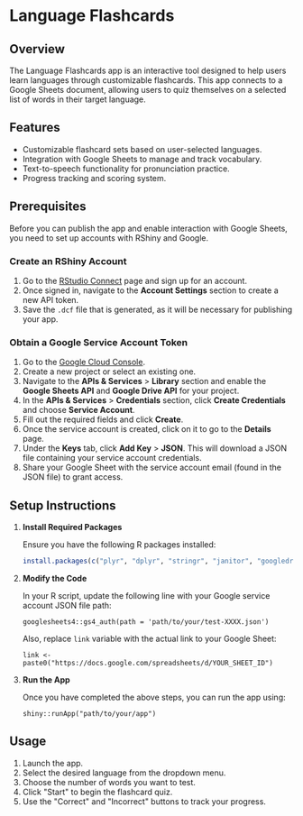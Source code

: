 # Language Flashcards

## Overview

The Language Flashcards app is an interactive tool designed to help users learn languages through customizable flashcards. This app connects to a Google Sheets document, allowing users to quiz themselves on a selected list of words in their target language. 

## Features

- Customizable flashcard sets based on user-selected languages.
- Integration with Google Sheets to manage and track vocabulary.
- Text-to-speech functionality for pronunciation practice.
- Progress tracking and scoring system.

## Prerequisites

Before you can publish the app and enable interaction with Google Sheets, you need to set up accounts with RShiny and Google.

### Create an RShiny Account

1. Go to the [RStudio Connect](https://rstudio.com/products/shiny/shiny-server/) page and sign up for an account.
2. Once signed in, navigate to the **Account Settings** section to create a new API token.
3. Save the `.dcf` file that is generated, as it will be necessary for publishing your app.

### Obtain a Google Service Account Token

1. Go to the [Google Cloud Console](https://console.cloud.google.com/).
2. Create a new project or select an existing one.
3. Navigate to the **APIs & Services** > **Library** section and enable the **Google Sheets API** and **Google Drive API** for your project.
4. In the **APIs & Services** > **Credentials** section, click **Create Credentials** and choose **Service Account**.
5. Fill out the required fields and click **Create**. 
6. Once the service account is created, click on it to go to the **Details** page.
7. Under the **Keys** tab, click **Add Key** > **JSON**. This will download a JSON file containing your service account credentials.
8. Share your Google Sheet with the service account email (found in the JSON file) to grant access.

## Setup Instructions

1. **Install Required Packages**

   Ensure you have the following R packages installed:

   ```r
   install.packages(c("plyr", "dplyr", "stringr", "janitor", "googledrive", "googlesheets4", "rmarkdown"))
   ```

2. **Modify the Code**

   In your R script, update the following line with your Google service account JSON file path:

   ```
   googlesheets4::gs4_auth(path = 'path/to/your/test-XXXX.json')
   ```

   Also, replace `link` variable with the actual link to your Google Sheet:

   ```
   link <- paste0("https://docs.google.com/spreadsheets/d/YOUR_SHEET_ID")
   ```

3. **Run the App**

   Once you have completed the above steps, you can run the app using:

   ```
   shiny::runApp("path/to/your/app")
   ```

## Usage

1. Launch the app.
2. Select the desired language from the dropdown menu.
3. Choose the number of words you want to test.
4. Click "Start" to begin the flashcard quiz.
5. Use the "Correct" and "Incorrect" buttons to track your progress.
